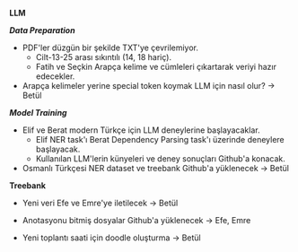 **LLM**

***Data Preparation***
* PDF'ler düzgün bir şekilde TXT'ye çevrilemiyor.
  - Cilt-13-25 arası sıkıntılı (14, 18 hariç).
  - Fatih ve Seçkin Arapça kelime ve cümleleri çıkartarak veriyi hazır edecekler.
* Arapça kelimeler yerine special token koymak LLM için nasıl olur? -> Betül
  
***Model Training***
* Elif ve Berat modern Türkçe için LLM deneylerine başlayacaklar.
  - Elif NER task'ı Berat Dependency Parsing task'ı üzerinde deneylere başlayacak.
  - Kullanılan LLM'lerin künyeleri ve deney sonuçları Github'a konacak.
* Osmanlı Türkçesi NER dataset ve treebank Github'a yüklenecek -> Betül
 
**Treebank**
* Yeni veri Efe ve Emre'ye iletilecek -> Betül
* Anotasyonu bitmiş dosyalar Github'a yüklenecek -> Efe, Emre

  

* Yeni toplantı saati için doodle oluşturma -> Betül


